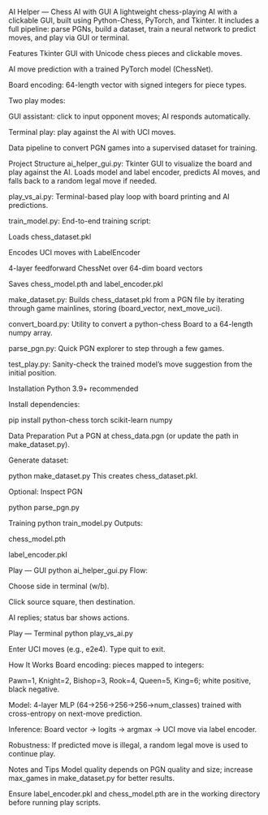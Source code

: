  AI Helper — Chess AI with GUI
A lightweight chess-playing AI with a clickable GUI, built using Python-Chess, PyTorch, and Tkinter. It includes a full pipeline: parse PGNs, build a dataset, train a neural network to predict moves, and play via GUI or terminal.

Features
Tkinter GUI with Unicode chess pieces and clickable moves.

AI move prediction with a trained PyTorch model (ChessNet).

Board encoding: 64-length vector with signed integers for piece types.

Two play modes:

GUI assistant: click to input opponent moves; AI responds automatically.

Terminal play: play against the AI with UCI moves.

Data pipeline to convert PGN games into a supervised dataset for training.

Project Structure
ai_helper_gui.py: Tkinter GUI to visualize the board and play against the AI. Loads model and label encoder, predicts AI moves, and falls back to a random legal move if needed.

play_vs_ai.py: Terminal-based play loop with board printing and AI predictions.

train_model.py: End-to-end training script:

Loads chess_dataset.pkl

Encodes UCI moves with LabelEncoder

4-layer feedforward ChessNet over 64-dim board vectors

Saves chess_model.pth and label_encoder.pkl

make_dataset.py: Builds chess_dataset.pkl from a PGN file by iterating through game mainlines, storing (board_vector, next_move_uci).

convert_board.py: Utility to convert a python-chess Board to a 64-length numpy array.

parse_pgn.py: Quick PGN explorer to step through a few games.

test_play.py: Sanity-check the trained model’s move suggestion from the initial position.

Installation
Python 3.9+ recommended

Install dependencies:

pip install python-chess torch scikit-learn numpy

Data Preparation
Put a PGN at chess_data.pgn (or update the path in make_dataset.py).

Generate dataset:

python make_dataset.py
This creates chess_dataset.pkl.

Optional: Inspect PGN

python parse_pgn.py

Training
python train_model.py
Outputs:

chess_model.pth

label_encoder.pkl

Play — GUI
python ai_helper_gui.py
Flow:

Choose side in terminal (w/b).

Click source square, then destination.

AI replies; status bar shows actions.

Play — Terminal
python play_vs_ai.py

Enter UCI moves (e.g., e2e4). Type quit to exit.

How It Works
Board encoding: pieces mapped to integers:

Pawn=1, Knight=2, Bishop=3, Rook=4, Queen=5, King=6; white positive, black negative.

Model: 4-layer MLP (64→256→256→256→num_classes) trained with cross-entropy on next-move prediction.

Inference: Board vector → logits → argmax → UCI move via label encoder.

Robustness: If predicted move is illegal, a random legal move is used to continue play.

Notes and Tips
Model quality depends on PGN quality and size; increase max_games in make_dataset.py for better results.

Ensure label_encoder.pkl and chess_model.pth are in the working directory before running play scripts.

